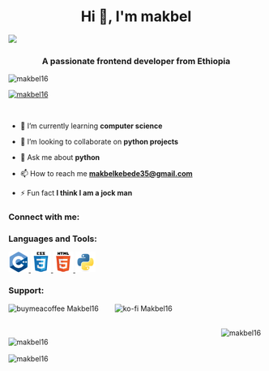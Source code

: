 <h1 align="center">Hi 👋, I'm makbel</h1>
<img src="https://www.freepik.com/free-ai-image/3d-rendering-kid-playing-digital-game_72603692.htm#fromView=keyword&page=1&position=16&uuid=5be1e0dc-3514-4ba8-aaebdbe1b93d6e53&new_detail=true](https://www.freepik.com/free-vector/laptop-with-program-code-isometric-icon-software-development-programming-applications-dark-neon_4102879.htm#fromView=keyword&page=1&position=25&uuid=5be1e0dc-3514-4ba8-aaeb-dbe1b93d6e53&new_detail=true">
<h3 align="center">A passionate frontend developer from Ethiopia</h3>

<p align="left"> <img src="https://komarev.com/ghpvc/?username=makbel16&label=Profile%20views&color=0e75b6&style=flat" alt="makbel16" /> </p>

<p align="left"> <a href="https://github.com/ryo-ma/github-profile-trophy"><img src="https://github-profile-trophy.vercel.app/?username=makbel16" alt="makbel16" /></a> </p>

<p align="left"> <a href="https://twitter.com/" target="blank"><img src="https://img.shields.io/twitter/follow/?logo=twitter&style=for-the-badge" alt="" /></a> </p>

- 🌱 I’m currently learning **computer science**

- 👯 I’m looking to collaborate on **python projects**

- 💬 Ask me about **python**

- 📫 How to reach me **makbelkebede35@gmail.com**

- ⚡ Fun fact **I think I am a jock man**

<h3 align="left">Connect with me:</h3>
<p align="left">
</p>

<h3 align="left">Languages and Tools:</h3>
<p align="left"> <a href="https://www.w3schools.com/cpp/" target="_blank" rel="noreferrer"> <img src="https://raw.githubusercontent.com/devicons/devicon/master/icons/cplusplus/cplusplus-original.svg" alt="cplusplus" width="40" height="40"/> </a> <a href="https://www.w3schools.com/css/" target="_blank" rel="noreferrer"> <img src="https://raw.githubusercontent.com/devicons/devicon/master/icons/css3/css3-original-wordmark.svg" alt="css3" width="40" height="40"/> </a> <a href="https://www.w3.org/html/" target="_blank" rel="noreferrer"> <img src="https://raw.githubusercontent.com/devicons/devicon/master/icons/html5/html5-original-wordmark.svg" alt="html5" width="40" height="40"/> </a> <a href="https://www.python.org" target="_blank" rel="noreferrer"> <img src="https://raw.githubusercontent.com/devicons/devicon/master/icons/python/python-original.svg" alt="python" width="40" height="40"/> </a> </p>

<h3 align="left">Support:</h3>
<p><a href="https://www.buymeacoffee.com/buymeacoffee Makbel16"> <img align="left" src="https://cdn.buymeacoffee.com/buttons/v2/default-yellow.png" height="50" width="210" alt="buymeacoffee Makbel16" /></a><a href="https://ko-fi.com/ko-fi Makbel16"> <img align="left" src="https://cdn.ko-fi.com/cdn/kofi3.png?v=3" height="50" width="210" alt="ko-fi Makbel16" /></a></p><br><br>

<p><img align="left" src="https://github-readme-stats.vercel.app/api/top-langs?username=makbel16&show_icons=true&locale=en&layout=compact" alt="makbel16" /></p>

<p>&nbsp;<img align="center" src="https://github-readme-stats.vercel.app/api?username=makbel16&show_icons=true&locale=en" alt="makbel16" /></p>

<p><img align="center" src="https://github-readme-streak-stats.herokuapp.com/?user=makbel16&" alt="makbel16" /></p>

